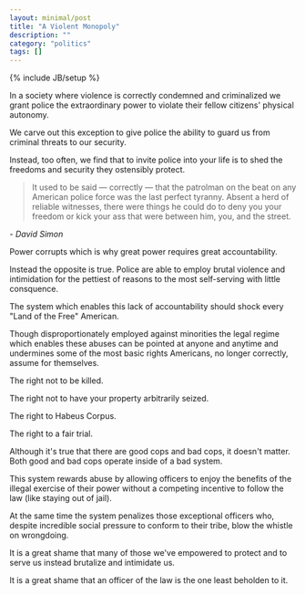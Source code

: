 ```yaml
---
layout: minimal/post
title: "A Violent Monopoly"
description: ""
category: "politics"
tags: []
---
```

{% include JB/setup %}

In a society where violence is correctly condemned and criminalized we grant police the extraordinary power to violate their fellow citizens' physical autonomy.

We carve out this exception to give police the ability to guard us from criminal threats to our security.

Instead, too often, we find that to invite police into your life is to shed the freedoms and security they ostensibly protect.

> It used to be said — correctly — that the patrolman on the beat on any American police force was the last perfect tyranny. Absent a herd of reliable witnesses, there were things he could do to deny you your freedom or kick your ass that were between him, you, and the street.

*- David Simon*

Power corrupts which is why great power requires great accountability.

Instead the opposite is true.
Police are able to employ brutal violence and intimidation for the pettiest of reasons to the most self-serving with little consquence.

The system which enables this lack of accountability should shock every "Land of the Free" American.

Though disproportionately employed against minorities the legal regime which enables these abuses can be pointed at anyone and anytime and undermines some of the most basic rights Americans, no longer correctly, assume for themselves.

The right not to be killed.

The right not to have your property arbitrarily seized.

The right to Habeus Corpus.

The right to a fair trial.

Although it's true that there are good cops and bad cops, it doesn't matter.
Both good and bad cops operate inside of a bad system.

This system rewards abuse by allowing officers to enjoy the benefits of the illegal exercise of their power without a competing incentive to follow the law (like staying out of jail).

At the same time the system penalizes those exceptional officers who, despite incredible social pressure to conform to their tribe, blow the whistle on wrongdoing.

It is a great shame that many of those we've empowered to protect and to serve us instead brutalize and intimidate us.

It is a great shame that an officer of the law is the one least beholden to it.
